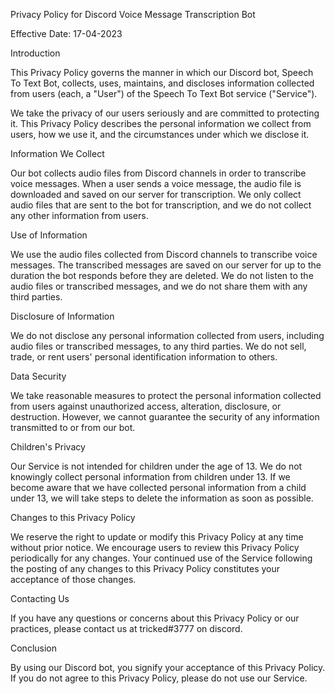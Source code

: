 Privacy Policy for Discord Voice Message Transcription Bot

Effective Date: 17-04-2023

Introduction

This Privacy Policy governs the manner in which our Discord bot, Speech To Text Bot, collects, uses, maintains, and discloses information collected from users (each, a "User") of the Speech To Text Bot service ("Service").

We take the privacy of our users seriously and are committed to protecting it. This Privacy Policy describes the personal information we collect from users, how we use it, and the circumstances under which we disclose it.

Information We Collect

Our bot collects audio files from Discord channels in order to transcribe voice messages. When a user sends a voice message, the audio file is downloaded and saved on our server for transcription. We only collect audio files that are sent to the bot for transcription, and we do not collect any other information from users.

Use of Information

We use the audio files collected from Discord channels to transcribe voice messages. The transcribed messages are saved on our server for up to the duration the bot responds before they are deleted. We do not listen to the audio files or transcribed messages, and we do not share them with any third parties.

Disclosure of Information

We do not disclose any personal information collected from users, including audio files or transcribed messages, to any third parties. We do not sell, trade, or rent users' personal identification information to others.

Data Security

We take reasonable measures to protect the personal information collected from users against unauthorized access, alteration, disclosure, or destruction. However, we cannot guarantee the security of any information transmitted to or from our bot.

Children's Privacy

Our Service is not intended for children under the age of 13. We do not knowingly collect personal information from children under 13. If we become aware that we have collected personal information from a child under 13, we will take steps to delete the information as soon as possible.

Changes to this Privacy Policy

We reserve the right to update or modify this Privacy Policy at any time without prior notice. We encourage users to review this Privacy Policy periodically for any changes. Your continued use of the Service following the posting of any changes to this Privacy Policy constitutes your acceptance of those changes.

Contacting Us

If you have any questions or concerns about this Privacy Policy or our practices, please contact us at tricked#3777 on discord.

Conclusion

By using our Discord bot, you signify your acceptance of this Privacy Policy. If you do not agree to this Privacy Policy, please do not use our Service.
